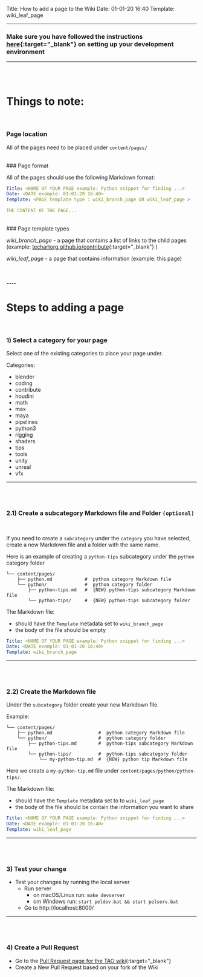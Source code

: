 Title: How to add a page to the Wiki
Date: 01-01-20 16:40
Template: wiki_leaf_page

---

### Make sure you have followed the instructions [here](/contribute/how_to_setup_dev_env/){:target="_blank"}  on setting up your development environment

---

<br>
<br>

# Things to note:

<br>

### Page location

All of the pages need to be placed under `content/pages/`

<br>
### Page format

All of the pages should use the following Markdown format:

```yaml
Title: <NAME OF YOUR PAGE example: Python snippet for finding ...>
Date: <DATE example: 01-01-20 16:40> 
Template: <PAGE template type : wiki_branch_page OR wiki_leaf_page >

THE CONTENT OF THE PAGE...
```

<br>
### Page template types

*wiki_branch_page* - a page that contains a list of links to the child pages (example: [techartorg.github.io/contribute](techartorg.github.io/contribute){:target="_blank"} )

*wiki_leaf_page* - a page that contains information (example: this page)

<br>
<br>
----

# Steps to adding a page


<br>

### 1) Select a category for your page 

Select one of the existing categories to place your page under.

Categories:

- blender
- coding
- contribute
- houdini
- math
- max
- maya
- pipelines
- python3
- rigging
- shaders
- tips
- tools
- unity
- unreal
- vfx

---
<br>
<br>

### 2.1) Create a subcategory Markdown file and Folder `(optional)`

<br>

If you need to create a `subcategory` under the `category` you have selected, create a new Markdown file and a folder with the same name.

Here is an example of creating a `python-tips` subcategory under the `python` category folder

```text
└── content/pages/
    ├── python.md            #  python category Markdown file
    └── python/              #  python category folder
        ├── python-tips.md   #  {NEW} python-tips subcategory Markdown file
        └── python-tips/     #  {NEW} python-tips subcategory folder
```

The Markdown file:

- should have the `Template` metadata set to `wiki_branch_page`
- the body of the file should be empty

```yaml
Title: <NAME OF YOUR PAGE example: Python snippet for finding ...>
Date: <DATE example: 01-01-20 16:40> 
Template: wiki_branch_page

```

---
<br>
<br>

### 2.2) Create the Markdown file

Under the `subcategory` folder create your new Markdown file.

Example:

```text
└── content/pages/
    ├── python.md                 #  python category Markdown file
    └── python/                   #  python category folder
        ├── python-tips.md        #  python-tips subcategory Markdown file
        └── python-tips/          #  python-tips subcategory folder
            └── my-python-tip.md  #  {NEW} python tip Markdown file
```

Here we create a `my-python-tip.md` file under `content/pages/python/python-tips/`.


The Markdown file:

- should have the `Template` metadata set to to `wiki_leaf_page`
- the body of the file should be contain the information you want to share

```yaml
Title: <NAME OF YOUR PAGE example: Python snippet for finding ...>
Date: <DATE example: 01-01-20 16:40> 
Template: wiki_leaf_page

```

---

<br>
<br>

### 3) Test your change

- Test your changes by running the local server
    - Run server
        - on macOS/Linux run: `make devserver`
        - om Windows run: `start peldev.bat && start pelserv.bat`
    - Go to http://localhost:8000/

---

<br>
<br>

### 4) Create a Pull Request

- Go to the [Pull Request page for the TAO wiki](https://github.com/techartorg/techartorg.github.io/pulls){:target="_blank"}
- Create a New Pull Request based on your fork of the Wiki